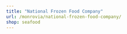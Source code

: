 ```yaml
---
title: "National Frozen Food Company"
url: /monrovia/national-frozen-food-company/
shop: seafood
---
```

